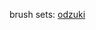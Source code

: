 brush sets:
[odzuki](https://krita-artists.org/t/photoshop-common-brush-transfer-with-original-brush/34694)